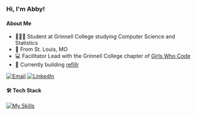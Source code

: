 
### Hi, I'm Abby!
#### About Me
- 👩🏻‍💻  Student at Grinnell College studying Computer Science and Statistics
- 📍  From St. Louis, MO
- 💻  Facilitator Lead with the Grinnell College chapter of [Girls Who Code](https://girlswhocode.com)
- 🌱  Currently building [refillr](https://github.com/abbyressner/refillr)
<!--TODO: Add resume link-->
  [![Email](https://img.shields.io/badge/-EMAIL-20B2AA?style=for-the-badge)](mailto:contactabbyressner@gmail.com)
  [![LinkedIn](https://img.shields.io/badge/-LINKEDIN-0077B5?style=for-the-badge&logo=linkedin&logoColor=white)](https://www.linkedin.com/in/abby-ressner/)

#### 🛠 Tech Stack

[![My Skills](https://skillicons.dev/icons?i=java,c,cpp,py,js,ts,tailwind,react,nextjs,r,sqlite,linux,git,eclipse,vercel)](https://skillicons.dev)

